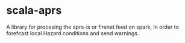 # scala-aprs
A library for procesing the aprs-is or firenet feed on spark, in order to forefcast local Hazard conditions and send warnings.
